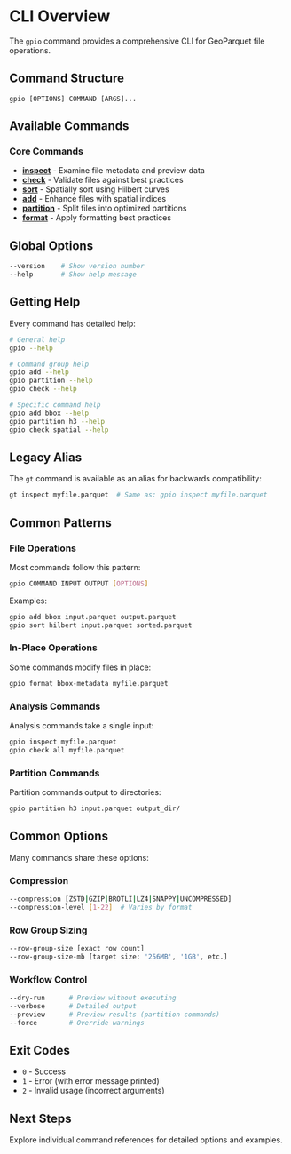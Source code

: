 # CLI Overview

The `gpio` command provides a comprehensive CLI for GeoParquet file operations.

## Command Structure

```
gpio [OPTIONS] COMMAND [ARGS]...
```

## Available Commands

### Core Commands

- **[inspect](inspect.md)** - Examine file metadata and preview data
- **[check](check.md)** - Validate files against best practices
- **[sort](sort.md)** - Spatially sort using Hilbert curves
- **[add](add.md)** - Enhance files with spatial indices
- **[partition](partition.md)** - Split files into optimized partitions
- **[format](format.md)** - Apply formatting best practices

## Global Options

```bash
--version    # Show version number
--help       # Show help message
```

## Getting Help

Every command has detailed help:

```bash
# General help
gpio --help

# Command group help
gpio add --help
gpio partition --help
gpio check --help

# Specific command help
gpio add bbox --help
gpio partition h3 --help
gpio check spatial --help
```

## Legacy Alias

The `gt` command is available as an alias for backwards compatibility:

```bash
gt inspect myfile.parquet  # Same as: gpio inspect myfile.parquet
```

## Common Patterns

### File Operations

Most commands follow this pattern:

```bash
gpio COMMAND INPUT OUTPUT [OPTIONS]
```

Examples:

```bash
gpio add bbox input.parquet output.parquet
gpio sort hilbert input.parquet sorted.parquet
```

### In-Place Operations

Some commands modify files in place:

```bash
gpio format bbox-metadata myfile.parquet
```

### Analysis Commands

Analysis commands take a single input:

```bash
gpio inspect myfile.parquet
gpio check all myfile.parquet
```

### Partition Commands

Partition commands output to directories:

```bash
gpio partition h3 input.parquet output_dir/
```

## Common Options

Many commands share these options:

### Compression

```bash
--compression [ZSTD|GZIP|BROTLI|LZ4|SNAPPY|UNCOMPRESSED]
--compression-level [1-22]  # Varies by format
```

### Row Group Sizing

```bash
--row-group-size [exact row count]
--row-group-size-mb [target size: '256MB', '1GB', etc.]
```

### Workflow Control

```bash
--dry-run      # Preview without executing
--verbose      # Detailed output
--preview      # Preview results (partition commands)
--force        # Override warnings
```

## Exit Codes

- `0` - Success
- `1` - Error (with error message printed)
- `2` - Invalid usage (incorrect arguments)

## Next Steps

Explore individual command references for detailed options and examples.

